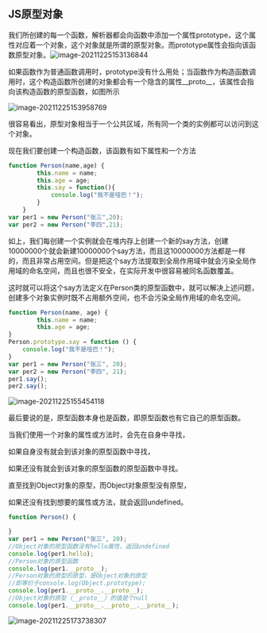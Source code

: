 ## JS原型对象

我们所创建的每一个函数，解析器都会向函数中添加一个属性prototype，这个属性对应着一个对象，这个对象就是所谓的原型对象。而prototype属性会指向该函数原型对象。![image-20211225153136844](C:\Users\hq\AppData\Roaming\Typora\typora-user-images\image-20211225153136844.png)

如果函数作为普通函数调用时，prototype没有什么用处；当函数作为构造函数调用时，这个构造函数所创建的对象都会有一个隐含的属性\_\_proto\_\_，该属性会指向该构造函数的原型函数，如图所示

![image-20211225153958769](C:\Users\hq\AppData\Roaming\Typora\typora-user-images\image-20211225153958769.png)

很容易看出，原型对象相当于一个公共区域，所有同一个类的实例都可以访问到这个对象。

现在我们要创建一个构造函数，该函数有如下属性和一个方法

```js
function Person(name,age) {
        this.name = name;
        this.age = age;
        this.say = function(){
            console.log("我不是哑巴！");
        }
    }
var per1 = new Person("张三",20);
var per2 = new Person("李四",21);
```

如上，我们每创建一个实例就会在堆内存上创建一个新的say方法，创建10000000个就会新建10000000个say方法，而且这10000000方法都是一样的，而且非常占用空间。但是把这个say方法提取到全局作用域中就会污染全局作用域的命名空间，而且也很不安全，在实际开发中很容易被同名函数覆盖。

这时就可以将这个say方法定义在Person类的原型函数中，就可以解决上述问题，创建多个对象实例时既不占用额外空间，也不会污染全局作用域的命名空间。

```js
function Person(name, age) {
        this.name = name;
        this.age = age;
}
Person.prototype.say = function () {
    console.log("我不是哑巴！");
}
var per1 = new Person("张三", 20);
var per2 = new Person("李四", 21);
per1.say();
per2.say();
```

![image-20211225155454118](C:\Users\hq\AppData\Roaming\Typora\typora-user-images\image-20211225155454118.png)

最后要说的是，原型函数本身也是函数，即原型函数也有它自己的原型函数。

当我们使用一个对象的属性或方法时，会先在自身中寻找，

如果自身没有就会到该对象的原型函数中寻找，

如果还没有就会到该对象的原型函数的原型函数中寻找。

直至找到Object对象的原型，而Object对象原型没有原型，

如果还没有找到想要的属性或方法，就会返回undefined。

```js
function Person() {

}
var per1 = new Person("张三", 20);
//Object对象的原型函数没有hello属性，返回undefined
console.log(per1.hello);
//Person对象的原型函数
console.log(per1.__proto__);
//Person对象的原型的原型，是Object对象的原型
//即等价于console.log(Object.prototype);
console.log(per1.__proto__.__proto__);
//Object对象的原型（__proto__）的值是个null
console.log(per1.__proto__.__proto__.__proto__);
```

![image-20211225173738307](C:\Users\hq\AppData\Roaming\Typora\typora-user-images\image-20211225173738307.png)